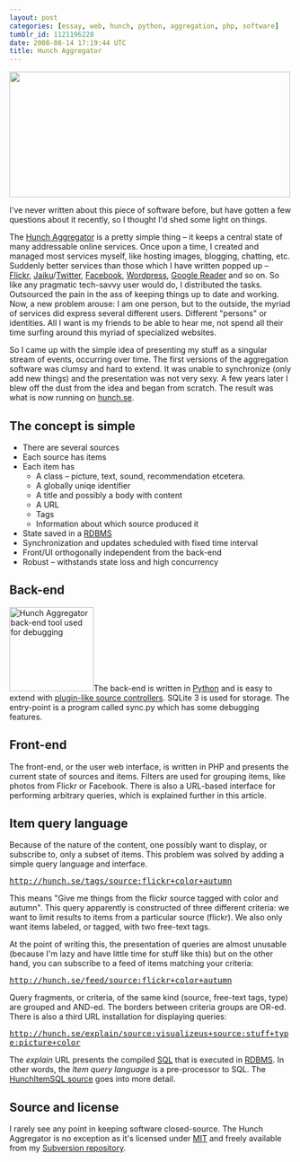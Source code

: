 ```yaml
---
layout: post
categories: [essay, web, hunch, python, aggregation, php, software]
tumblr_id: 1121196228
date: 2008-08-14 17:19:44 UTC
title: Hunch Aggregator
---
```


<a href="/attachments/2008/08/hunch-aggregator-ui.png"><img src="/attachments/2008/08/hunch-aggregator-ui-small.png" alt="" title="hunch-aggregator-ui-small" width="500" height="224" class="alignnone size-full wp-image-641" /></a>

I've never written about this piece of software before, but have gotten a few questions about it recently, so I thought I'd shed some light on things.

The <a href="http://hunch.se/">Hunch Aggregator</a> is a pretty simple thing – it keeps a central state of many addressable online services. Once upon a time, I created and managed most services myself, like hosting images, blogging, chatting, etc. Suddenly better services than those which I have written popped up – <a href="http://flickr.com/">Flickr</a>, <a href="http://jaiku.com/">Jaiku</a>/<a href="http://twitter.com/">Twitter</a>, <a href="http://facebook.com/">Facebook</a>, <a href="http://wordpress.org/">Wordpress</a>, <a href="http://www.google.com/reader/">Google Reader</a> and so on. So like any pragmatic tech-savvy user would do, I distributed the tasks. Outsourced the pain in the ass of keeping things up to date and working. Now, a new problem arouse: I am one person, but to the outside, the myriad of services did express several different users. Different "persons" or identities. All I want is my friends to be able to hear me, not spend all their time surfing around this myriad of specialized websites.

So I came up with the simple idea of presenting my stuff as a singular stream of events, occurring over time. The first versions of the aggregation software was clumsy and hard to extend. It was unable to synchronize (only add new things) and the presentation was not very sexy. A few years later I blew off the dust from the idea and began from scratch. The result was what is now running on <a href="http://hunch.se/">hunch.se</a>.

<!--more-->
<h2>The concept is simple</h2>
<ul>
<li>There are several sources</li>
<li>Each source has items</li>
<li>Each item has
<ul>
<li>A class – picture, text, sound, recommendation etcetera.</li>
<li>A globally uniqe identifier</li>
<li>A title and possibly a body with content</li>
<li>A URL</li>
<li>Tags</li>
<li>Information about which source produced it</li>
</ul>
</li>
<li>State saved in a <a href="http://en.wikipedia.org/wiki/Relational_database_management_system">RDBMS</a></li>
<li>Synchronization and updates scheduled with fixed time interval</li>
<li>Front/UI orthogonally independent from the back-end</li>
<li>Robust – withstands state loss and high concurrency</li>
</ul>

<h2>Back-end</h2>
<a href="/attachments/2008/08/hunch-aggregator-debug.png"><img src="/attachments/2008/08/hunch-aggregator-debug-150x150.png" alt="Hunch Aggregator back-end tool used for debugging" title="Hunch Aggregator back-end tool used for debugging" width="150" height="150" class="alignright size-thumbnail wp-image-629" /></a>The back-end is written in <a href="http://python.org/">Python</a> and is easy to extend with <a href="http://svn.hunch.se/rasmus/hunch-aggregator/aggregator/sources/">plugin-like source controllers</a>. SQLite 3 is used for storage. The entry-point is a program called sync.py which has some debugging features.

<h2>Front-end</h2>
The front-end, or the user web interface, is written in PHP and presents the current state of sources and items. Filters are used for grouping items, like photos from Flickr or Facebook. There is also a URL-based interface for performing arbitrary queries, which is explained further in this article.

<h2>Item query language</h2>
Because of the nature of the content, one possibly want to display, or subscribe to, only a subset of items. This problem was solved by adding a simple query language and interface.

<tt><a href="http://hunch.se/tags/source:flickr+color+autumn">http://hunch.se/tags/source:flickr+color+autumn</a></tt>

This means "Give me things from the flickr source tagged with color and autumn". This query apparently is constructed of three different criteria: we want to limit results to items from a particular source (flickr). We also only want items labeled, or tagged, with two free-text tags.

At the point of writing this, the presentation of queries are almost unusable (because I'm lazy and have little time for stuff like this) but on the other hand, you can subscribe to a feed of items matching your criteria:

<tt><a href="http://hunch.se/feed/source:flickr+color+autumn">http://hunch.se/feed/source:flickr+color+autumn</a></tt>

Query fragments, or criteria, of the same kind (source, free-text tags, type) are grouped and AND-ed. The borders between criteria groups are OR-ed. There is also a third URL installation for displaying queries:

<tt><a href="http://hunch.se/explain/source:visualizeus+source:stuff+type:picture+color">http://hunch.se/explain/source:visualizeus+source:stuff+type:picture+color</a></tt>

The <em>explain</em> URL presents the compiled <a href="http://en.wikipedia.org/wiki/SQL">SQL</a> that is executed in <a href="http://en.wikipedia.org/wiki/Relational_database_management_system">RDBMS</a>. In other words, the <em>Item query language</em> is a pre-processor to SQL. The <a href="http://svn.hunch.se/rasmus/hunch-aggregator/lib/hunch_aggregator/HunchItemSQL.php">HunchItemSQL source</a> goes into more detail.

<h2>Source and license</h2>
I rarely see any point in keeping software closed-source. The Hunch Aggregator is no exception as it's licensed under <a href="http://www.opensource.org/licenses/mit-license.php">MIT</a> and freely available from my <a href="http://svn.hunch.se/rasmus/hunch-aggregator/" title="Grab a copy by doing: svn co http://svn.hunch.se/rasmus/hunch-aggregator/">Subversion repository</a>.

